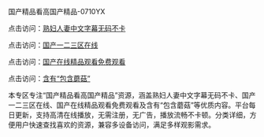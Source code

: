 国产精品看高国产精品-0710YX

点击访问：<a href="https://heiliaoxwd5i8.pages.dev">熟妇人妻中文字幕无码不卡</a>

点击访问：<a href="https://heiliaowt0d7p.pages.dev">国产一二三区在线</a>

点击访问：<a href="https://heiliaoga6s9v.pages.dev">国产在线精品观看免费观看</a>

点击访问：<a href="https://heiliaoow5kzm.pages.dev">含有“包含蘑菇”</a>

本专区专注“国产精品看高国产精品”资源，涵盖熟妇人妻中文字幕无码不卡、国产一二三区在线、国产在线精品观看免费观看及含有“包含蘑菇”等优质内容。平台每日更新，支持高清在线播放，无需注册，无广告，播放流畅不卡顿。分类详细，方便用户快速查找喜欢的资源，兼容多设备访问，满足多样观影需求。

<span style="display:none;">[Canonical link](https://github.com/hai20250710/so33 ）</span>
